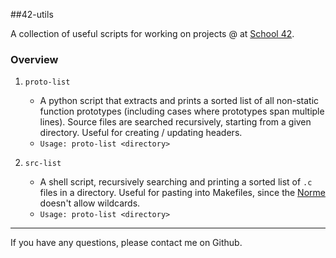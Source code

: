 ##42-utils

A collection of useful scripts for working on projects @ at [School 42](https://en.wikipedia.org/wiki/42_(school)).

### Overview

1. `proto-list`
	* A python script that extracts and prints a sorted list of all non-static function prototypes (including cases where prototypes span multiple lines). Source files are searched recursively, starting from a given directory. Useful for creating / updating headers.
	* `Usage: proto-list <directory>`

2. `src-list`
	* A shell script, recursively searching and printing a sorted list of `.c` files in a directory. Useful for pasting into Makefiles, since the [Norme](https://github.com/almayor/libft/blob/master/docs/subjects/norme.en.pdf) doesn't allow wildcards.
	* `Usage: proto-list <directory>`

---
If you have any questions, please contact me on Github.
